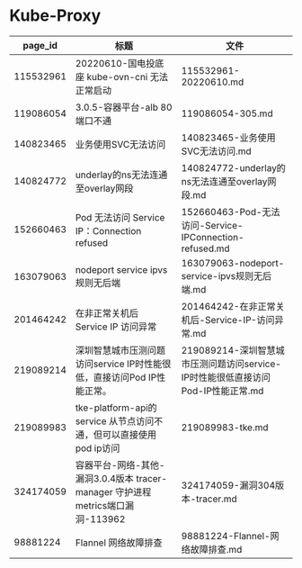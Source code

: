 # Kube-Proxy

| page_id | 标题 | 文件 |
|---|---|---|
| 115532961 | 20220610-国电投底座 kube-ovn-cni 无法正常启动 | 115532961-20220610.md |
| 119086054 | 3.0.5-容器平台-alb 80端口不通 | 119086054-305.md |
| 140823465 | 业务使用SVC无法访问 | 140823465-业务使用SVC无法访问.md |
| 140824772 | underlay的ns无法连通至overlay网段 | 140824772-underlay的ns无法连通至overlay网段.md |
| 152660463 | Pod 无法访问 Service IP：Connection refused | 152660463-Pod-无法访问-Service-IPConnection-refused.md |
| 163079063 | nodeport service ipvs规则无后端 | 163079063-nodeport-service-ipvs规则无后端.md |
| 201464242 | 在非正常关机后 Service IP 访问异常 | 201464242-在非正常关机后-Service-IP-访问异常.md |
| 219089214 | 深圳智慧城市压测问题访问service IP时性能很低，直接访问Pod IP性能正常。 | 219089214-深圳智慧城市压测问题访问service-IP时性能很低直接访问Pod-IP性能正常.md |
| 219089983 | tke-platform-api的service 从节点访问不通，但可以直接使用pod ip访问 | 219089983-tke.md |
| 324174059 | 容器平台-网络-其他-漏洞3.0.4版本 tracer-manager 守护进程 metrics端口漏洞-113962 | 324174059-漏洞304版本-tracer.md |
| 98881224 | Flannel 网络故障排查 | 98881224-Flannel-网络故障排查.md |
